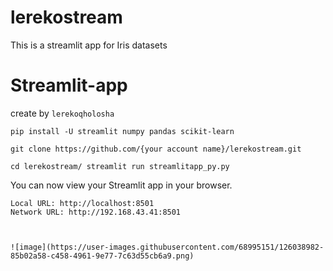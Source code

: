 # lerekostream
This is  a streamlit app for Iris datasets
# Streamlit-app


create by `lerekoqholosha`

`pip install -U streamlit numpy pandas scikit-learn`

`git clone https://github.com/{your account name}/lerekostream.git`

`cd lerekostream/
streamlit run streamlitapp_py.py`

  You can now view your Streamlit app in your browser.

    Local URL: http://localhost:8501
    Network URL: http://192.168.43.41:8501
    
    
    
    ![image](https://user-images.githubusercontent.com/68995151/126038982-85b02a58-c458-4961-9e77-7c63d55cb6a9.png)

